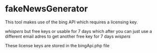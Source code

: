 # fakeNewsGenerator

This tool makes use of the bing API which requires a licensing key. 

*whispers* but free keys or usable for 7 days which after you can just use a different email adres to get another free key for 7 days *wispers*

These license keys are stored in the bingApi.php file 


